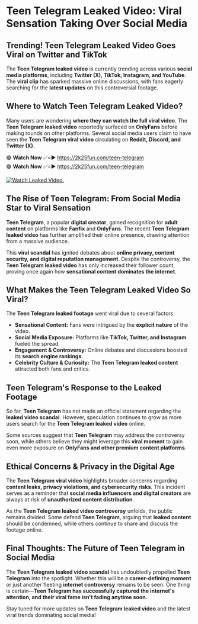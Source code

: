 # Teen Telegram Leaked Video: Viral Sensation Taking Over Social Media

## **Trending! Teen Telegram Leaked Video Goes Viral on Twitter and TikTok**
The **Teen Telegram leaked video** is currently trending across various **social media platforms**, including **Twitter (X), TikTok, Instagram, and YouTube**. The **viral clip** has sparked massive online discussions, with fans eagerly searching for the **latest updates** on this controversial footage.

## **Where to Watch Teen Telegram Leaked Video?**
Many users are wondering **where they can watch the full viral video**. The **Teen Telegram leaked video** reportedly surfaced on **OnlyFans** before making rounds on other platforms. Several social media users claim to have seen the **Teen Telegram viral video** circulating on **Reddit, Discord, and Twitter (X).**

🟢 **Watch Now** ✅=► https://2k25fun.com/teen-telegram  
🟢 **Watch Now** ✅=► https://2k25fun.com/teen-telegram  

[![Watch Leaked Video.](https://miro.medium.com/v2/resize:fit:828/format:webp/1*cilzJN44JGOrTw9NJCrNHA.gif "Watch Leaked Video")](https://2k25fun.com/teen-telegram)

## **The Rise of Teen Telegram: From Social Media Star to Viral Sensation**
**Teen Telegram**, a popular **digital creator**, gained recognition for **adult content** on platforms like **Fanfix** and **OnlyFans**. The recent **Teen Telegram leaked video** has further amplified their online presence, drawing attention from a massive audience.

This **viral scandal** has ignited debates about **online privacy, content security, and digital reputation management**. Despite the controversy, the **Teen Telegram leaked video** has only increased their follower count, proving once again how **sensational content dominates the internet**.

## **What Makes the Teen Telegram Leaked Video So Viral?**
The **Teen Telegram leaked footage** went viral due to several factors:
- **Sensational Content:** Fans were intrigued by the **explicit nature** of the video.
- **Social Media Exposure:** Platforms like **TikTok, Twitter, and Instagram** fueled the spread.
- **Engagement & Controversy:** Online debates and discussions boosted its **search engine rankings**.
- **Celebrity Culture & Curiosity:** The **Teen Telegram leaked content** attracted both fans and critics.

## **Teen Telegram's Response to the Leaked Footage**
So far, **Teen Telegram** has not made an official statement regarding the **leaked video scandal**. However, speculation continues to grow as more users search for the **Teen Telegram leaked video** online.

Some sources suggest that **Teen Telegram** may address the controversy soon, while others believe they might leverage this **viral moment** to gain even more exposure on **OnlyFans and other premium content platforms**.

## **Ethical Concerns & Privacy in the Digital Age**
The **Teen Telegram viral video** highlights broader concerns regarding **content leaks, privacy violations, and cybersecurity risks**. This incident serves as a reminder that **social media influencers and digital creators** are always at risk of **unauthorized content distribution**.

As the **Teen Telegram leaked video controversy** unfolds, the public remains divided. Some defend **Teen Telegram**, arguing that **leaked content** should be condemned, while others continue to share and discuss the footage online.

## **Final Thoughts: The Future of Teen Telegram in Social Media**
The **Teen Telegram leaked video scandal** has undoubtedly propelled **Teen Telegram** into the spotlight. Whether this will be a **career-defining moment** or just another fleeting **internet controversy** remains to be seen. One thing is certain—**Teen Telegram has successfully captured the internet's attention, and their viral fame isn't fading anytime soon.**

Stay tuned for more updates on **Teen Telegram leaked video** and the latest viral trends dominating social media!